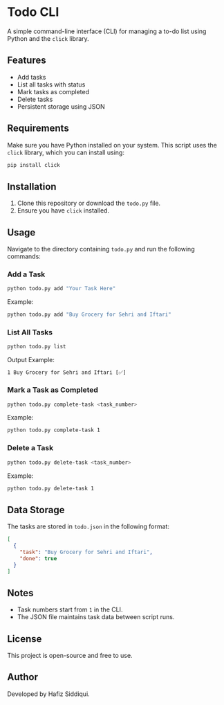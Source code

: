 # Todo CLI

A simple command-line interface (CLI) for managing a to-do list using Python and the `click` library.

## Features
- Add tasks
- List all tasks with status
- Mark tasks as completed
- Delete tasks
- Persistent storage using JSON

## Requirements
Make sure you have Python installed on your system. This script uses the `click` library, which you can install using:

```sh
pip install click
```

## Installation
1. Clone this repository or download the `todo.py` file.
2. Ensure you have `click` installed.

## Usage
Navigate to the directory containing `todo.py` and run the following commands:

### Add a Task
```sh
python todo.py add "Your Task Here"
```
Example:
```sh
python todo.py add "Buy Grocery for Sehri and Iftari"
```

### List All Tasks
```sh
python todo.py list
```
Output Example:
```
1 Buy Grocery for Sehri and Iftari [✅]
```

### Mark a Task as Completed
```sh
python todo.py complete-task <task_number>
```
Example:
```sh
python todo.py complete-task 1
```

### Delete a Task
```sh
python todo.py delete-task <task_number>
```
Example:
```sh
python todo.py delete-task 1
```

## Data Storage
The tasks are stored in `todo.json` in the following format:
```json
[
  {
    "task": "Buy Grocery for Sehri and Iftari",
    "done": true
  }
]
```

## Notes
- Task numbers start from `1` in the CLI.
- The JSON file maintains task data between script runs.

## License
This project is open-source and free to use.

## Author
Developed by Hafiz Siddiqui.

